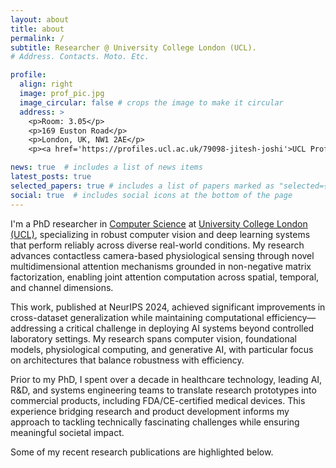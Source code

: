 ```yaml
---
layout: about
title: about
permalink: /
subtitle: Researcher @ University College London (UCL). 
# Address. Contacts. Moto. Etc.

profile:
  align: right
  image: prof_pic.jpg
  image_circular: false # crops the image to make it circular
  address: >
    <p>Room: 3.05</p>
    <p>169 Euston Road</p>
    <p>London, UK, NW1 2AE</p>
    <p><a href='https://profiles.ucl.ac.uk/79098-jitesh-joshi'>UCL Profile Page</a></p>

news: true  # includes a list of news items
latest_posts: true
selected_papers: true # includes a list of papers marked as "selected={true}"
social: true  # includes social icons at the bottom of the page
---
```


I'm a PhD researcher in [Computer Science](https://www.ucl.ac.uk/computer-science/) at [University College London (UCL)](https://www.ucl.ac.uk/), specializing in robust computer vision and deep learning systems that perform reliably across diverse real-world conditions. My research advances contactless camera-based physiological sensing through novel multidimensional attention mechanisms grounded in non-negative matrix factorization, enabling joint attention computation across spatial, temporal, and channel dimensions.

This work, published at NeurIPS 2024, achieved significant improvements in cross-dataset generalization while maintaining computational efficiency—addressing a critical challenge in deploying AI systems beyond controlled laboratory settings. My research spans computer vision, foundational models, physiological computing, and generative AI, with particular focus on architectures that balance robustness with efficiency.

Prior to my PhD, I spent over a decade in healthcare technology, leading AI, R&D, and systems engineering teams to translate research prototypes into commercial products, including FDA/CE-certified medical devices. This experience bridging research and product development informs my approach to tackling technically fascinating challenges while ensuring meaningful societal impact.


<!-- As a Research Associate at UCL, I'm currently exploring photorealistic image synthesis using diffusion models while mentoring graduate students on advanced deep learning techniques. Through my open-source contributions—including widely-adopted datasets and frameworks—I'm committed to advancing the broader AI research community. My work combines rigorous theoretical investigation with pragmatic system design, informed by real-world deployment challenges across computer vision applications. -->

<!-- Jitesh is a deep-learning and computer vision specialist with over a decade of R&D experience in physiological computing, system design, and healthcare technology. He has a strong track record of contributions across industry and academia, particularly in developing innovative solutions that bridge technical research with real-world applications.

Currently, Jitesh is pursuing a PhD at [University College London (UCL)](https://www.ucl.ac.uk/) in the Department of [Computer Science](https://www.ucl.ac.uk/computer-science/) at the UCL Interaction Centre ([UCLIC](https://www.ucl.ac.uk/uclic)). His research, supervised by [Prof. Youngjun Cho](https://profiles.ucl.ac.uk/54637-youngjun-cho) and [Prof. Nadia Berthouze](https://profiles.ucl.ac.uk/3849-nadia-berthouze), is fully funded by scholarship for international students. He focuses on advancing contactless physiological signal extraction using RGB and thermal infrared imaging, aiming to improve the accuracy of these methods in complex, real-world scenarios.

In addition to his research, Jitesh serves as Research Associate, for which he is actively engaged in collaborative projects with interdisciplinary teams from multiple universities. He also served as Postgraduate Teaching Assistant in the UCL Computer Science Department supporting various course modules.

Beyond academia, Jitesh consults for [Tata Elxsi](https://www.tataelxsi.com/) in their [Healthcare and Life Sciences](https://www.tataelxsi.com/industries/healthcare-and-life-sciences) business unit. During his full-time tenure there, he played dual roles as a system architect and project manager, contributing to several patents and leading research-driven product development in healthcare technology. His roles included technical proposal preparation, strategic planning, and facilitating team upskilling efforts. -->

Some of my recent research publications are highlighted below.

<!-- He also serves as a Solution Architect (consultant) at [Tata Elxsi](https://www.tataelxsi.com/) in the Healthcare and Life Science Business Unit where he offers support for various research and engineering projects. -->

<!-- Academically, he completed undergrad degree with major in <i>Electronics and Communication Engineering</i> at [Nirma University](https://nirmauni.ac.in/), Ahmedabad in 2008 and further graduated with MSc in <i>Cognitive Systems and Interactive Media</i> at [Universitat Pompeu Fabra](https://www.upf.edu/), Barcelona in 2011. -->

<!-- Put your address / P.O. box / other info right below your picture. You can also disable any these elements by editing `profile` property of the YAML header of your `_pages/about.md`. Edit `_bibliography/papers.bib` and Jekyll will render your [publications page](/al-folio/publications/) automatically.-->
<!-- Link to your social media connections, too. This theme is set up to use [Font Awesome icons](http://fortawesome.github.io/Font-Awesome/) and [Academicons](https://jpswalsh.github.io/academicons/), like the ones below. Add your Facebook, Twitter, LinkedIn, Google Scholar, or just disable all of them. --> 